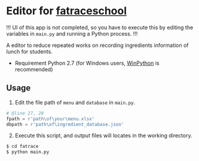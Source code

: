 # Editor for [fatraceschool][url_fatraceschool]
!!! UI of this app is not completed, so you have to execute this by editing the variables in `main.py` and running a Python process. !!!

A editor to reduce repeated works on recording ingredients information of lunch for students.

* Requirement
Python 2.7 (for Windows users, [WinPython][url_winpython] is recommended)


## Usage
1. Edit the file path of `menu` and `database` in `main.py`.
```python
# @line 27, 28
fpath = r'path\of\your\menu.xlsx'
dbpath = r'path\of\ingredient_database.json'
```

2. Execute this script, and output files will locates in the working directory.
```bash
$ cd fatrace
$ python main.py
```

[url_fatraceschool]: https://fatraceschool.moe.gov.tw/ "fatraceschool"

[url_winpython]: https://sourceforge.net/projects/winpython/files/WinPython_2.7/2.7.10.3/ "WinPython 2.7"
